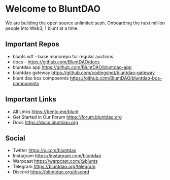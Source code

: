 # Welcome to BluntDAO
We are building the open source unlimited sesh. Onboarding the next million people into Web3, 1 blunt at a time.

## Important Repos
- blunts.wtf - base monorepo for regular auctions
- docs - https://github.com/BluntDAO/docs
- bluntdao app https://github.com/BluntDAO/bluntdao-app
- bluntdao gateway https://github.com/codingshot/bluntdao-gateway
- blunt dao bos compoennts https://github.com/BluntDAO/bluntdao-bos-components

## Important Links
- All Links https://bento.me/blunt
- Get Started in Our Forum https://forum.bluntdao.org 
- Docs https://docs.bluntdao.org

## Social
- Twitter https://x.com/bluntdao
- Instagram https://instagram.com/bluntdao
- Warpcast https://warpcast.com/@blunts
- Telegram https://bluntdao.org/telegram
- Discord https://bluntdao.org/discord
